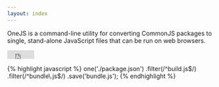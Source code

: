```yaml
---
layout: index
---
```


OneJS is a command-line utility for converting CommonJS packages to single, stand-alone JavaScript
files that can be run on web browsers.

<iframe src="http://ghbtns.com/github-btn.html?user=azer&repo=onejs&type=fork"
  allowtransparency="true" frameborder="0" scrolling="0" width="62" height="20"></iframe>

{% highlight javascript %}
one('./package.json')
    .filter(/^build\.js$/)
    .filter(/^bundle\.js$/)
    .save('bundle.js');
{% endhighlight %}
